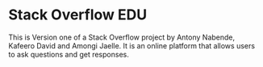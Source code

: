 
# Stack Overflow EDU

This is Version one of a Stack Overflow project by Antony Nabende, Kafeero David and Amongi Jaelle.
It is an online platform that allows users to ask questions and get responses.
